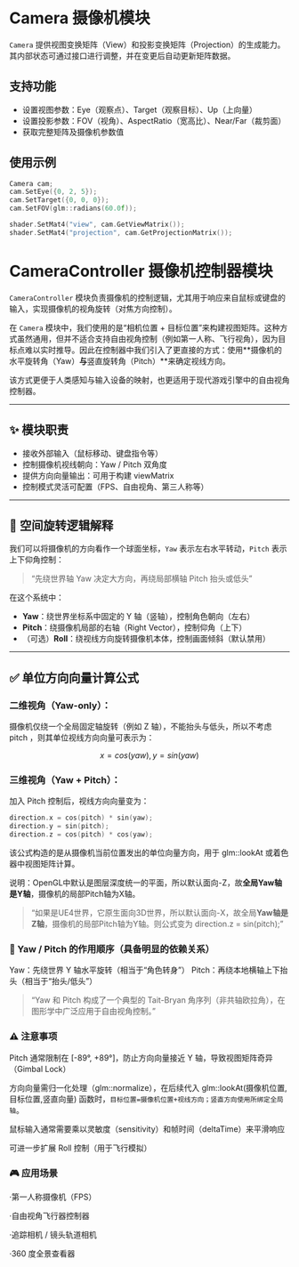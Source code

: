 ﻿# Camera 摄像机模块

`Camera` 提供视图变换矩阵（View）和投影变换矩阵（Projection）的生成能力。  
其内部状态可通过接口进行调整，并在变更后自动更新矩阵数据。

## 支持功能

- 设置视图参数：Eye（观察点）、Target（观察目标）、Up（上向量）
- 设置投影参数：FOV（视角）、AspectRatio（宽高比）、Near/Far（裁剪面）
- 获取完整矩阵及摄像机参数值

## 使用示例

```cpp
Camera cam;
cam.SetEye({0, 2, 5});
cam.SetTarget({0, 0, 0});
cam.SetFOV(glm::radians(60.0f));

shader.SetMat4("view", cam.GetViewMatrix());
shader.SetMat4("projection", cam.GetProjectionMatrix());
```


# CameraController 摄像机控制器模块

`CameraController` 模块负责摄像机的控制逻辑，尤其用于响应来自鼠标或键盘的输入，实现摄像机的视角旋转（对焦方向控制）。

在 `Camera` 模块中，我们使用的是“相机位置 + 目标位置”来构建视图矩阵。这种方式虽然通用，但并不适合支持自由视角控制（例如第一人称、飞行视角），因为目标点难以实时推导。因此在控制器中我们引入了更直接的方式：使用**摄像机的水平旋转角（Yaw）**与**竖直旋转角（Pitch）**来确定视线方向。

该方式更便于人类感知与输入设备的映射，也更适用于现代游戏引擎中的自由视角控制器。

---

## ✨ 模块职责

- 接收外部输入（鼠标移动、键盘指令等）
- 控制摄像机视线朝向：Yaw / Pitch 双角度
- 提供方向向量输出：可用于构建 viewMatrix
- 控制模式灵活可配置（FPS、自由视角、第三人称等）

---

## 📌 空间旋转逻辑解释

我们可以将摄像机的方向看作一个球面坐标，`Yaw` 表示左右水平转动，`Pitch` 表示上下仰角控制：

> “先绕世界轴 Yaw 决定大方向，再绕局部横轴 Pitch 抬头或低头”

在这个系统中：
- **Yaw**：绕世界坐标系中固定的 Y 轴（竖轴），控制角色朝向（左右）
- **Pitch**：绕摄像机局部的右轴（Right Vector），控制仰角（上下）
- （可选）**Roll**：绕视线方向旋转摄像机本体，控制画面倾斜（默认禁用）

---

## ✅ 单位方向向量计算公式

### 二维视角（Yaw-only）：

摄像机仅绕一个全局固定轴旋转（例如 Z 轴），不能抬头与低头，所以不考虑 pitch ，则其单位视线方向向量可表示为：

```math
x = cos(yaw),
y = sin(yaw)
```

### 三维视角（Yaw + Pitch）：
加入 Pitch 控制后，视线方向向量变为：

```cpp
direction.x = cos(pitch) * sin(yaw);
direction.y = sin(pitch);
direction.z = cos(pitch) * cos(yaw);
```
该公式构造的是从摄像机当前位置发出的单位向量方向，用于 glm::lookAt 或着色器中视图矩阵计算。

说明：OpenGL中默认是图层深度统一的平面，所以默认面向-Z，故**全局Yaw轴是Y轴**，摄像机的局部Pitch轴为X轴。

> “如果是UE4世界，它原生面向3D世界，所以默认面向-X，故全局**Yaw轴是Z轴**，摄像机的局部Pitch轴为Y轴。则公式变为 direction.z = sin(pitch);”



### 🔄 Yaw / Pitch 的作用顺序（具备明显的依赖关系）

Yaw：先绕世界 Y 轴水平旋转（相当于“角色转身”）
Pitch：再绕本地横轴上下抬头（相当于“抬头/低头”）

> “Yaw 和 Pitch 构成了一个典型的 Tait-Bryan 角序列（非共轴欧拉角），在图形学中广泛应用于自由视角控制。”



### ⚠️ 注意事项

Pitch 通常限制在 [-89°, +89°]，防止方向向量接近 Y 轴，导致视图矩阵奇异（Gimbal Lock）

方向向量需归一化处理（glm::normalize），在后续代入 glm::lookAt(摄像机位置,目标位置,竖直向量) 函数时，`目标位置=摄像机位置+视线方向；竖直方向使用所绑定全局轴`。

鼠标输入通常需要乘以灵敏度（sensitivity）和帧时间（deltaTime）来平滑响应

可进一步扩展 Roll 控制（用于飞行模拟）



### 🎮 应用场景

·第一人称摄像机（FPS）

·自由视角飞行器控制器

·追踪相机 / 镜头轨道相机

·360 度全景查看器
